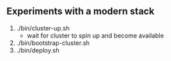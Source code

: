 ## Experiments with a modern stack

1. ./bin/cluster-up.sh
    - wait for cluster to spin up and become available
2. ./bin/bootstrap-cluster.sh
3. ./bin/deploy.sh
